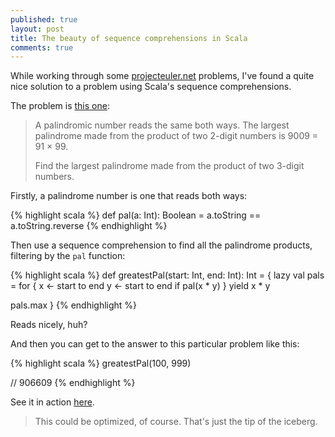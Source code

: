 ```yaml
---
published: true
layout: post
title: The beauty of sequence comprehensions in Scala
comments: true
---
```


While working through some [projecteuler.net](http://projecteuler.net/) problems, I've found a quite nice solution to a problem using Scala's sequence comprehensions.

The problem is [this one](https://projecteuler.net/problem=4):

> A palindromic number reads the same both ways. The largest palindrome made from the product of two 2-digit numbers is 9009 = 91 × 99.
> 
> Find the largest palindrome made from the product of two 3-digit numbers.

Firstly, a palindrome number is one that reads both ways:

{% highlight scala %}
def pal(a: Int): Boolean =
  a.toString == a.toString.reverse
{% endhighlight %}

<!-- more -->

Then use a sequence comprehension to find all the palindrome products, filtering by the `pal` function:

{% highlight scala %}
def greatestPal(start: Int, end: Int): Int = {
  lazy val pals = for {
    x <- start to end
    y <- start to end
    if pal(x * y)
  } yield x * y

  pals.max
}
{% endhighlight %}

Reads nicely, huh?

And then you can get to the answer to this particular problem like this:

{% highlight scala %}
greatestPal(100, 999)

// 906609
{% endhighlight %}

See it in action [here](http://ideone.com/fcJTo5).

> This could be optimized, of course. That's just the tip of the iceberg.